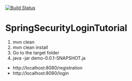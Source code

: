 [![Build Status](https://travis-ci.org/vaxen91/springbootdemo.svg?branch=master)](https://travis-ci.org/vaxen91/springbootdemo)

# SpringSecurityLoginTutorial

1. mvn clean
2. mvn clean install
3. Go to the target folder
4. java -jar demo-0.0.1-SNAPSHOT.ja

- http://localhost:8080/registration
- http://localhost:8080/login

